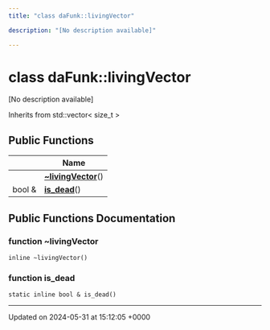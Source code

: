 ```yaml
---
title: "class daFunk::livingVector"

description: "[No description available]"

---
```


# class daFunk::livingVector



[No description available]

Inherits from std::vector< size_t >

## Public Functions

|                | Name           |
| -------------- | -------------- |
| | **[~livingVector](/documentation/code/classes/classdafunk_1_1livingvector/#function-livingvector)**() |
| bool & | **[is_dead](/documentation/code/classes/classdafunk_1_1livingvector/#function-is-dead)**() |

## Public Functions Documentation

### function ~livingVector

```
inline ~livingVector()
```


### function is_dead

```
static inline bool & is_dead()
```


-------------------------------

Updated on 2024-05-31 at 15:12:05 +0000